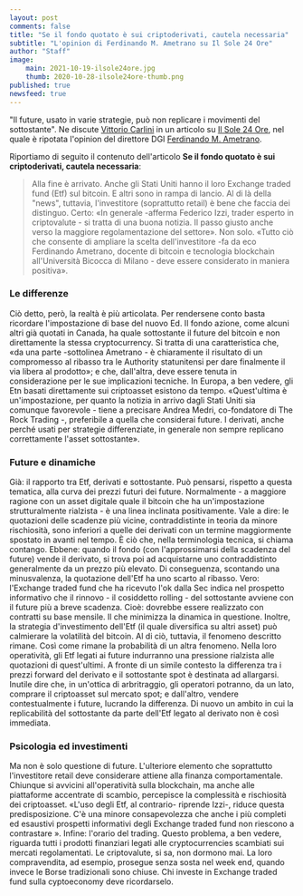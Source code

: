 ```yaml
---
layout: post
comments: false
title: "Se il fondo quotato è sui criptoderivati, cautela necessaria"
subtitle: "L'opinion di Ferdinando M. Ametrano su Il Sole 24 Ore"
author: "Staff"
image:
    main: 2021-10-19-ilsole24ore.jpg
    thumb: 2020-10-28-ilsole24ore-thumb.png
published: true
newsfeed: true
---
```


"Il future, usato in varie strategie, può non replicare i movimenti del sottostante". Ne discute [Vittorio Carlini](https://argomenti.ilsole24ore.com/vittorio-carlini.html) in un articolo su [Il Sole 24 Ore](https://www.ilsole24ore.com/), nel quale è ripotata l'opinion del direttore DGI [Ferdinando M. Ametrano](https://ametrano.net/).

Riportiamo di seguito il contenuto dell'articolo **Se il fondo quotato è sui criptoderivati, cautela necessaria**:
>
>Alla fine è arrivato. Anche gli Stati Uniti hanno il loro Exchange traded fund (Etf) sul bitcoin.
E altri sono in rampa di lancio. Al di là della "news", tuttavia, l'investitore (soprattutto retail) è bene che faccia dei distinguo. Certo: «In generale -afferma Federico Izzi, trader esperto in criptovalute - si tratta di una buona notizia. Il passo giusto anche verso la maggiore regolamentazione
del settore». Non solo. «Tutto ciò che consente di ampliare la scelta dell'investitore -fa da eco Ferdinando Ametrano, docente di bitcoin e tecnologia blockchain all'Università
Bicocca di Milano - deve essere considerato in maniera positiva».
>
### Le differenze
>
Ciò detto, però, la realtà è più articolata. Per rendersene conto basta ricordare l'impostazione di base del nuovo Ed. Il fondo azione, come alcuni altri già quotati in Canada, ha quale sottostante il future del bitcoin e non direttamente la stessa cryptocurrency. Si tratta di una caratteristica
che, «da una parte -sottolinea Ametrano - è chiaramente il risultato di un compromesso al ribasso
tra le Authority statunitensi per dare finalmente il via libera al prodotto»; e che, dall'altra, deve essere tenuta in considerazione per le sue implicazioni tecniche.
In Europa, a ben vedere, gli Etn basati direttamente sui criptoasset esistono da tempo. «Quest'ultima è un'impostazione, per quanto la notizia in arrivo dagli Stati Uniti sia comunque favorevole - tiene a precisare Andrea Medri, co-fondatore di The Rock Trading -, preferibile a quella che considerai future. I derivati, anche perché usati per strategie differenziate, in generale non sempre replicano correttamente l'asset sottostante».
>
### Future e dinamiche
>
Già: il rapporto tra Etf, derivati e sottostante. Può pensarsi, rispetto a questa tematica, alla curva dei prezzi futuri dei future. Normalmente - a maggiore ragione con un asset digitale quale il bitcoin che ha un'impostazione strutturalmente rialzista - è una linea inclinata positivamente.
Vale a dire: le quotazioni delle scadenze più vicine, contraddistinte in teoria da minore rischiosità, sono inferiori a quelle dei derivati con un termine maggiormente spostato in avanti nel tempo. È ciò che, nella terminologia tecnica, si chiama contango. Ebbene: quando il fondo (con l'approssimarsi della scadenza del future) vende il derivato, si trova poi ad acquistarne uno contraddistinto generalmente da un prezzo più elevato. Di conseguenza, scontando una minusvalenza, la quotazione dell'Etf ha uno scarto al ribasso. Vero: l'Exchange traded fund che ha ricevuto l'ok dalla Sec indica nel prospetto informativo che il rinnovo - il cosiddetto rolling - del sottostante avviene con il future più a breve scadenza. Cioè: dovrebbe essere realizzato con contratti su base mensile. Il che minimizza la dinamica
in questione. Inoltre, la strategia d'investimento dell'Etf (il quale diversifica su altri asset) può calmierare la volatilità del bitcoin. Al di ciò, tuttavia, il fenomeno descritto rimane. Così come rimane la probabilità di un altra fenomeno. Nella loro operatività, gli Etf legati ai future
indurranno una pressione rialzista alle quotazioni di quest'ultimi. A fronte di un simile contesto la differenza tra i prezzi forward del derivato e il sottostante spot è destinata ad allargarsi. Inutile dire che, in un'ottica di arbritraggio, gli operatori potranno, da un lato, comprare il criptoasset sul mercato spot; e dall'altro, vendere contestualmente i future, lucrando la differenza.
Di nuovo un ambito in cui la replicabilità del sottostante da parte dell'Etf legato al derivato non
è così immediata.
>
### Psicologia ed investimenti
>
Ma non è solo questione di future. L'ulteriore elemento che soprattutto l'investitore retail deve considerare attiene alla finanza comportamentale. Chiunque si avvicini all'operatività
sulla blockchain, ma anche alle piattaforme accentrate di scambio, percepisce la complessità
e rischiosità dei criptoasset. «L'uso degli Etf, al contrario- riprende Izzi-, riduce questa predisposizione. C'è una minore consapevolezza che anche i più completi ed esaustivi  prospetti informativi degli Exchange traded fund non riescono a contrastare ». Infine: l'orario del trading.
Questo problema, a ben vedere, riguarda tutti i prodotti finanziari legati alle cryptocurrencies
scambiati sui mercati regolamentati. Le criptovalute, si sa, non dormono mai. La loro compravendita, ad
esempio, prosegue senza sosta nel week end, quando invece le Borse tradizionali sono chiuse. Chi investe
in Exchange traded fund sulla cyptoeconomy deve ricordarselo.
